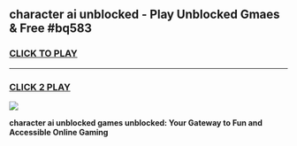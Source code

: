 
## character ai unblocked - Play Unblocked Gmaes & Free #bq583
<h3>
<a href="https://premium.freeplayer.one?title=character_ai_unblocked&ref=03M">CLICK TO PLAY</a></h3>
<hr>

<h3>
<a href="https://premium.freeplayer.one?title=character_ai_unblocked&ref=03M">CLICK 2 PLAY</a>
  
</h3>

<a href="https://premium.freeplayer.one?title=character_ai_unblocked&ref=03M"><img src="https://clearcache.store/games.png"></a>


**character ai unblocked games unblocked: Your Gateway to Fun and Accessible Online Gaming**
